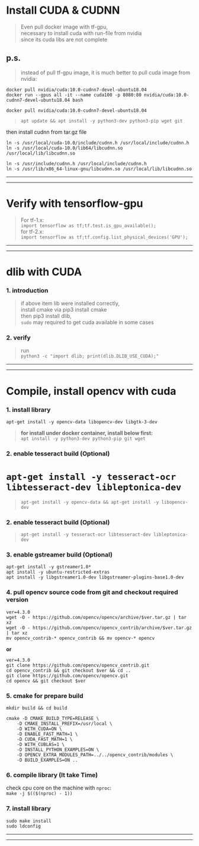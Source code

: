 # Install CUDA & CUDNN

> Even pull docker image with tf-gpu,  
> necessary to install cuda with run-file from nvidia  
> since its cuda libs are not complete  
## p.s.
> instead of pull tf-gpu image, 
> it is much better to pull cuda image from nvidia:  

```docker pull nvidia/cuda:10.0-cudnn7-devel-ubuntu18.04```  
```docker run --gpus all -it --name cuda100 -p 8080:80 nvidia/cuda:10.0-cudnn7-devel-ubuntu18.04 bash```  

```docker pull nvidia/cuda:10.0-cudnn7-devel-ubuntu18.04```

> ```apt update && apt install -y python3-dev python3-pip wget git```



then install cudnn from tar.gz file  
>   
```
ln -s /usr/local/cuda-10.0/include/cudnn.h /usr/local/include/cudnn.h
ln -s /usr/local/cuda-10.0/lib64/libcudnn.so /usr/local/lib/libcudnn.so
```  
```
ln -s /usr/include/cudnn.h /usr/local/include/cudnn.h
ln -s /usr/lib/x86_64-linux-gnu/libcudnn.so /usr/local/lib/libcudnn.so
```
---

---
# Verify with tensorflow-gpu
> For tf-1.x:  
```import tensorflow as tf;tf.test.is_gpu_available();```  
> for tf-2.x:  
```import tensorflow as tf;tf.config.list_physical_devices('GPU');```  
---

---

# dlib with CUDA
### 1. introduction
> if above item lib were installed correctly,  
> install cmake via pip3 install cmake  
> then pip3 install dlib,  
> `sudo` may required to get cuda available in some cases  
### 2. verify
> run  
```python3 -c "import dlib; print(dlib.DLIB_USE_CUDA);"```
---

---

# Compile, install opencv with cuda
### 1. install library
>   
```apt-get install -y opencv-data libopencv-dev libgtk-3-dev```  
> **for install under docker container, install below first:**  
> ```apt install -y python3-dev python3-pip git wget```  
### 2. enable tesseract build (Optional)
>   
```apt-get install -y tesseract-ocr libtesseract-dev libleptonica-dev```  
=======
> ```apt-get install -y opencv-data && apt-get install -y libopencv-dev```
### 2. enable tesseract build (Optional)
> ```apt-get install -y tesseract-ocr libtesseract-dev libleptonica-dev```  
### 3. enable gstreamer build (Optional)
```
apt-get install -y gstreamer1.0*
apt install -y ubuntu-restricted-extras
apt install -y libgstreamer1.0-dev libgstreamer-plugins-base1.0-dev
```
### 4. pull opencv source code from git and checkout required version
```
ver=4.3.0
wget -O - https://github.com/opencv/opencv/archive/$ver.tar.gz | tar xz
wget -O - https://github.com/opencv/opencv_contrib/archive/$ver.tar.gz | tar xz
mv opencv_contrib-* opencv_contrib && mv opencv-* opencv
```
**or**  
```
ver=4.3.0
git clone https://github.com/opencv/opencv_contrib.git
cd opencv_contrib && git checkout $ver && cd ..
git clone https://github.com/opencv/opencv.git
cd opencv && git checkout $ver
```
### 5. cmake for prepare build
```
mkdir build && cd build

cmake -D CMAKE_BUILD_TYPE=RELEASE \
    -D CMAKE_INSTALL_PREFIX=/usr/local \
    -D WITH_CUDA=ON \
    -D ENABLE_FAST_MATH=1 \
    -D CUDA_FAST_MATH=1 \
    -D WITH_CUBLAS=1 \
    -D INSTALL_PYTHON_EXAMPLES=ON \
    -D OPENCV_EXTRA_MODULES_PATH=../../opencv_contrib/modules \
    -D BUILD_EXAMPLES=ON ..
```
### 6. compile library (It take Time)
check cpu core on the machine with ```nproc```:  
```make -j $(($(nproc) - 1))```
### 7. install library
>   
```sudo make install```  
```sudo ldconfig```

---

---
